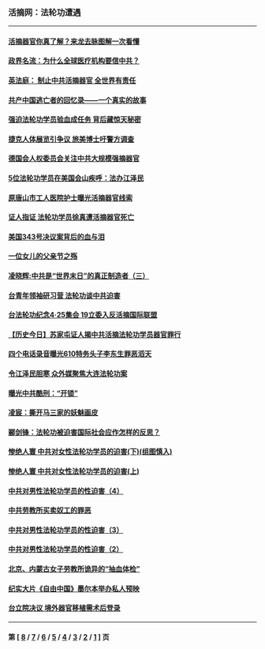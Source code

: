 ### 活摘网：法轮功遭遇
---
#### [活摘器官你真了解？来龙去脉图解一次看懂](../../pages/nf5881/n13013820.md?08230430) 
#### [政界名流：为什么全球医疗机构要信中共？](../../pages/nf5881/n11945479.md?08230430) 
#### [英法庭： 制止中共活摘器官 全世界有责任](../../pages/nf5881/n11330691.md?08230430) 
#### [共产中国逃亡者的回忆录——一个真实的故事](../../pages/nf5881/n10918649.md?08230430) 
#### [强迫法轮功学员验血成任务 背后藏惊天秘密](../../pages/nf5881/n4252384.md?08230430) 
#### [捷克人体展览引争议 旅美博士吁警方调查](../../pages/nf5881/n9429187.md?08230430) 
#### [德国会人权委员会关注中共大规模强摘器官](../../pages/nf5881/n8418950.md?08230430) 
#### [5位法轮功学员在美国会山疾呼：法办江泽民](../../pages/nf5881/n8101519.md?08230430) 
#### [原唐山市工人医院护士曝光活摘器官线索](../../pages/nf5881/n8076384.md?08230430) 
#### [证人指证 法轮功学员徐真遭活摘器官死亡](../../pages/nf5881/n8042467.md?08230430) 
#### [美国343号决议案背后的血与泪](../../pages/nf5881/n8020684.md?08230430) 
#### [一位女儿的父亲节之殇](../../pages/nf5881/n8014122.md?08230430) 
#### [凌晓辉:中共是“世界末日”的真正制造者（三）](../../pages/nf5881/n4210333.md?08230430) 
#### [台青年领袖研习营 法轮功谈中共迫害](../../pages/nf5881/n4141857.md?08230430) 
#### [台法轮功纪念4‧25集会 19立委入反活摘国际联盟](../../pages/nf5881/n4141821.md?08230430) 
#### [【历史今日】苏家屯证人揭中共活摘法轮功学员器官罪行](../../pages/nf5881/n4135912.md?08230430) 
#### [四个电话录音曝光610特务头子李东生罪恶滔天](../../pages/nf5881/n4040060.md?08230430) 
#### [令江泽民胆寒 众外媒聚焦大连法轮功案](../../pages/nf5881/n3932671.md?08230430) 
#### [曝光中共酷刑：“开锁”](../../pages/nf5881/n3889373.md?08230430) 
#### [凌宸：撕开马三家的妖魅画皮](../../pages/nf5881/n3849369.md?08230430) 
#### [郦剑锋：法轮功被迫害国际社会应作怎样的反思？](../../pages/nf5881/n3824560.md?08230430) 
#### [惨绝人寰 中共对女性法轮功学员的迫害(下)(组图慎入)](../../pages/nf5881/n3816285.md?08230430) 
#### [惨绝人寰 中共对女性法轮功学员的迫害(上)](../../pages/nf5881/n3815374.md?08230430) 
#### [中共对男性法轮功学员的性迫害（4）](../../pages/nf5881/n3769144.md?08230430) 
#### [中共劳教所买卖奴工的罪恶](../../pages/nf5881/n3769378.md?08230430) 
#### [中共对男性法轮功学员的性迫害（3）](../../pages/nf5881/n3768231.md?08230430) 
#### [中共对男性法轮功学员的性迫害（2）](../../pages/nf5881/n3767211.md?08230430) 
#### [北京、内蒙古女子劳教所诡异的“抽血体检”](../../pages/nf5881/n3753158.md?08230430) 
#### [纪实大片《自由中国》墨尔本举办私人预映](../../pages/nf5881/n3743337.md?08230430) 
#### [台立院决议 境外器官移植需术后登录](../../pages/nf5881/n3741520.md?08230430) 

---
#### 第 [ [8](./8.md?08230430) / [7](./7.md?08230430) / [6](./6.md?08230430) / [5](./5.md?08230430) / [4](./4.md?08230430) / [3](./3.md?08230430) / [2](./2.md?08230430) / [1](./1.md?08230430) ] 页
